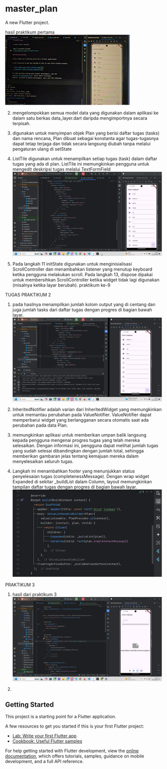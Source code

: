 # master_plan

A new Flutter project.

hasil praktikum pertama
![gif yuda](./image/01.gif)

2. mengelompokkan semua model data yang digunakan dalam aplikasi ke dalam satu berkas data_layer.dart
daripda mengimportnya secara terpisah.
3. digunakan untuk menyimpan objek Plan yang berisi daftar tugas (tasks) dan nama rencana,
Plan dibuat sebagai konstanta agar tugas-tugasnya dapat tetap terjaga dan tidak secara langsung diubah tanpa melalui pengaturan ulang di setState

4. ListTile digunakan untuk menampilkan setiap tugas (task) dalam daftar tugas yang ada di plan.
ListTile ini memungkinkan pengguna untuk mengedit deskripsi tugas melalui TextFormField
![Secreenshot yuda1](image/01.png)


5. Pada langkah 11 initState digunakan untuk menginisialisasi ScrollController dan menambahkan listener yang menutup keyboard ketika pengguna melakukan scroll.
   Pada langkah 13, dispose dipakai untuk membersihkan ScrollController ketika widget tidak lagi digunakan (misalnya ketika layar berubah).
   praktikum ke-9


TUGAS PRAKTIKUM 2

1. pada hasilnya menampilkan jumlah kolom output yang di centang dan juga jumlah tasks dari daftar tugas dengan progres di bagian bawah layar.
![Secreenshot yuda1](image/02.png)

2. InheritedNotifier adalah varian dari InheritedWidget yang memungkinkan untuk memantau perubahan pada ValueNotifier.
ValueNotifier dapat memperbarui widget yang berlangganan secara otomatis saat ada perubahan pada data Plan.

3. memungkinkan aplikasi untuk memberikan umpan balik langsung kepada pengguna mengenai progres tugas yang telah mereka selesaikan.
Dengan informasi ini, pengguna dapat melihat jumlah tugas yang sudah selesai dibandingkan dengan jumlah total, sehingga memberikan gambaran jelas
tentang kemajuan mereka dalam menyelesaikan seluruh tugas.

4. Langkah ini menambahkan footer yang menunjukkan status penyelesaian tugas (completenessMessage).
   Dengan wrap widget Expanded di sekitar _buildList dalam Column, layout memungkinkan tampilan daftar tugas dengan progres di bagian bawah layar.
![Secreenshot yuda1](image/03.png)

PRAKTIKUM 3

1. hasil dari praktikum 3
![Secreenshot yuda1](image/04.png)

2. 

## Getting Started

This project is a starting point for a Flutter application.

A few resources to get you started if this is your first Flutter project:

- [Lab: Write your first Flutter app](https://docs.flutter.dev/get-started/codelab)
- [Cookbook: Useful Flutter samples](https://docs.flutter.dev/cookbook)

For help getting started with Flutter development, view the
[online documentation](https://docs.flutter.dev/), which offers tutorials,
samples, guidance on mobile development, and a full API reference.
